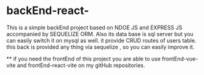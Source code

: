 # backEnd-react-
This is a simple backEnd project based on NDOE JS and EXPRESS JS accompanied by SEQUELIZE ORM.
Also its data base is sql server but you can easily switch it on mysql as well.
it provide CRUD routes of users table.
this back is provided any thing via sequelize , so you can easily improve it.

** if you need the frontEnd of this project you are able to use frontEnd-vue-vite and frontEnd-react-vite on my gitHub repositories.
